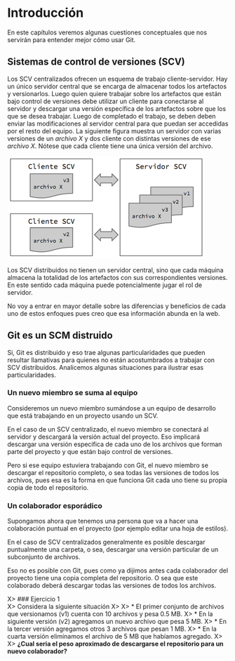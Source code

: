 # Introducción
En este capítulos veremos algunas cuestiones conceptuales que nos servirán para entender mejor cómo usar Git.


## Sistemas de control de versiones (SCV)

Los SCV centralizados ofrecen un esquema de trabajo cliente-servidor. Hay un único servidor  central que se encarga de almacenar todos los artefactos y versionarlos. Luego quien quiere trabajar sobre los artefactos que están bajo control de versiones debe utilizar un cliente para conectarse al servidor y descargar una versión específica de los artefactos sobre que los que se desea trabajar. Luego de completado el trabajo, se deben deben enviar las modificaciones al servidor central para que puedan ser accedidas por el resto del equipo. 
La siguiente figura muestra un servidor con varias versiones de un _archivo X_ y dos cliente con distintas versiones de ese _archivo X_. Nótese que cada cliente tiene una única versión del archivo.

![Esquema de un sistema de control de versiones centralizado](images/scv_centralizado.png)

Los SCV distribuidos no tienen un servidor central, sino que cada máquina almacena la totalidad de los artefactos con sus correspondientes versiones. En este sentido cada máquina puede potencialmente jugar el rol de servidor.

No voy a entrar en mayor detalle sobre las diferencias y beneficios de cada uno de estos enfoques pues creo que esa información abunda en la web.

## Git es un SCM distruido

Si, Git es distribuido y eso trae algunas particularidades que pueden resultar llamativas para quienes no están acostumbrados a trabajar con SCV distribuidos. Analicemos algunas situaciones para ilustrar esas particularidades.

### Un nuevo miembro se suma al equipo

Consideremos un nuevo miembro sumándose a un equipo de desarrollo que está trabajando en un proyecto usando un SCV. 

En el caso de un SCV centralizado, el nuevo miembro se conectará al servidor y descargará la versión actual del proyecto. Eso implicará descargar una versión específica de cada uno de los archivos que forman parte del proyecto y que están bajo control de versiones. 

Pero si ese equipo estuviera trabajando con Git, el nuevo miembro se descargar el repositorio completo, o sea todas las versiones de todos los archivos, pues esa es la forma en que funciona Git cada uno tiene su propia copia de todo el repositorio.

### Un colaborador esporádico

Supongamos ahora que tenemos una persona que va a hacer una colaboración puntual en el proyecto (por ejemplo editar una hoja de estilos). 

En el caso de SCV centralizados generalmente es posible descargar puntualmente una carpeta, o sea, descargar una versión particular de un subconjunto de archivos. 

Eso no es posible con Git, pues como ya dijimos antes cada colaborador del proyecto tiene una copia completa del repositorio. O sea que este colaborado deberá descargar todas las versiones de todos los archivos.


X> ### Ejercicio 1  
X> Considera la siguiente situación
X>
X> * El primer conjunto de archivos que versionamos (v1) cuenta con 10 archivos y pesa 0.5 MB.
X> * En la siguiente versión (v2) agregamos un nuevo archivo que pesa 5 MB.
X> * En la tercer versión agregamos otros 3 archivos que pesan 1 MB.
X> * En la cuarta versión eliminamos el archivo de 5 MB que habíamos agregado.
X>
X> **¿Cual seria el peso aproximado de descargarse el repositorio para un nuevo colaborador?**



